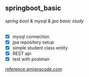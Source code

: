 ## springboot_basic
###### spring boot & mysql & jpa basic study

- [x] mysql connection
- [x] jpa repository setup
- [x] simple student class entity
- [x] REST api
- [x] test with postman

[reference amigoscode.com](https://amigoscode.com/p/spring-boot)